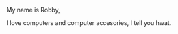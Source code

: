 My name is Robby,

I love computers and computer accesories, I tell you hwat.

<!---
RobertWilc/RobertWilc is a ✨ special ✨ repository because its `README.md` (this file) appears on your GitHub profile.
You can click the Preview link to take a look at your changes.
--->
